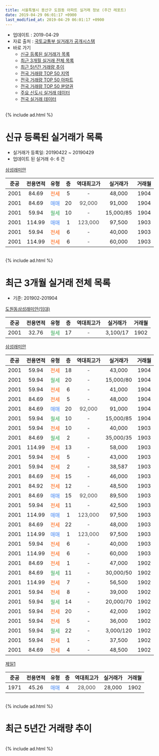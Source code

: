 ```yaml
---
title: 서울특별시 용산구 도원동 아파트 실거래 정보 (주간 레포트)
date: 2019-04-29 06:01:17 +0900
last_modified_at: 2019-04-29 06:01:17 +0900
---
```


* 업데이트 : 2019-04-29
* 자료 출처 : [국토교통부 실거래가 공개시스템](http://rt.molit.go.kr)
* 바로 가기
    * [신규 등록된 실거래가 목록](#신규-등록된-실거래가-목록)
    * [최근 3개월 실거래 전체 목록](#최근-3개월-실거래-전체-목록)
    * [최근 5년간 거래량 추이](#최근-5년간-거래량-추이)
    * [전국 거래량 TOP 50 지역](https://inasie.github.io/apt-trade-info/최근-3개월-전국에서-가장-거래가-많이-발생한-지역)
    * [전국 거래량 TOP 50 아파트](https://inasie.github.io/apt-trade-info/최근-3개월-전국에서-가장-거래가-많이-발생한-아파트)
    * [전국 거래량 TOP 50 분양권](https://inasie.github.io/apt-trade-info/최근-3개월-전국에서-가장-거래가-많이-발생한-분양권)
    * [주요 신도시 실거래 데이터](https://inasie.github.io/apt-trade-info/주요-신도시)
    * [전국 실거래 데이터](https://inasie.github.io/apt-trade-info/전국)
<br>
{% include ad.html %}
<br>

# 신규 등록된 실거래가 목록
* 실거래가 등록일: 20190422 ~ 20190429
* 업데이트 된 실거래 수: 6 건


[삼성래미안](https://search.naver.com/search.naver?query=%EC%84%9C%EC%9A%B8%ED%8A%B9%EB%B3%84%EC%8B%9C+%EC%9A%A9%EC%82%B0%EA%B5%AC+%EB%8F%84%EC%9B%90%EB%8F%99+%EC%82%BC%EC%84%B1%EB%9E%98%EB%AF%B8%EC%95%88)

|준공|전용면적|유형|층|역대최고가|실거래가|거래월|
|:---:|:---:|:---:|:---:|:---:|:---:|:---:|
|2001|84.69|<span style="color:#ff5a00">전세</span>|5|<span style="color:#444444">-</span>|48,000|1904|
|2001|84.69|<span style="color:#4285f3">매매</span>|20|<span style="color:#444444">92,000</span>|91,000|1904|
|2001|59.94|<span style="color:#34a853">월세</span>|10|<span style="color:#444444">-</span>|15,000/85|1904|
|2001|114.99|<span style="color:#4285f3">매매</span>|1|<span style="color:#444444">123,000</span>|97,500|1903|
|2001|59.94|<span style="color:#ff5a00">전세</span>|6|<span style="color:#444444">-</span>|40,000|1903|
|2001|114.99|<span style="color:#ff5a00">전세</span>|6|<span style="color:#444444">-</span>|60,000|1903|


<br>
{% include ad.html %}
<br>

# 최근 3개월 실거래 전체 목록
* 기준: 201902-201904


[도원동삼성래미안(임대)](https://search.naver.com/search.naver?query=%EC%84%9C%EC%9A%B8%ED%8A%B9%EB%B3%84%EC%8B%9C+%EC%9A%A9%EC%82%B0%EA%B5%AC+%EB%8F%84%EC%9B%90%EB%8F%99+%EB%8F%84%EC%9B%90%EB%8F%99%EC%82%BC%EC%84%B1%EB%9E%98%EB%AF%B8%EC%95%88%28%EC%9E%84%EB%8C%80%29)

|준공|전용면적|유형|층|역대최고가|실거래가|거래월|
|:---:|:---:|:---:|:---:|:---:|:---:|:---:|
|2001|32.76|<span style="color:#34a853">월세</span>|17|<span style="color:#444444">-</span>|3,100/17|1902|

[삼성래미안](https://search.naver.com/search.naver?query=%EC%84%9C%EC%9A%B8%ED%8A%B9%EB%B3%84%EC%8B%9C+%EC%9A%A9%EC%82%B0%EA%B5%AC+%EB%8F%84%EC%9B%90%EB%8F%99+%EC%82%BC%EC%84%B1%EB%9E%98%EB%AF%B8%EC%95%88)

|준공|전용면적|유형|층|역대최고가|실거래가|거래월|
|:---:|:---:|:---:|:---:|:---:|:---:|:---:|
|2001|59.94|<span style="color:#ff5a00">전세</span>|18|<span style="color:#444444">-</span>|43,000|1904|
|2001|59.94|<span style="color:#34a853">월세</span>|20|<span style="color:#444444">-</span>|15,000/80|1904|
|2001|59.94|<span style="color:#ff5a00">전세</span>|6|<span style="color:#444444">-</span>|41,000|1904|
|2001|84.69|<span style="color:#ff5a00">전세</span>|5|<span style="color:#444444">-</span>|48,000|1904|
|2001|84.69|<span style="color:#4285f3">매매</span>|20|<span style="color:#444444">92,000</span>|91,000|1904|
|2001|59.94|<span style="color:#34a853">월세</span>|10|<span style="color:#444444">-</span>|15,000/85|1904|
|2001|59.94|<span style="color:#ff5a00">전세</span>|10|<span style="color:#444444">-</span>|40,000|1903|
|2001|84.69|<span style="color:#34a853">월세</span>|2|<span style="color:#444444">-</span>|35,000/35|1903|
|2001|114.99|<span style="color:#ff5a00">전세</span>|13|<span style="color:#444444">-</span>|58,000|1903|
|2001|59.94|<span style="color:#ff5a00">전세</span>|5|<span style="color:#444444">-</span>|43,000|1903|
|2001|59.94|<span style="color:#ff5a00">전세</span>|2|<span style="color:#444444">-</span>|38,587|1903|
|2001|84.69|<span style="color:#ff5a00">전세</span>|15|<span style="color:#444444">-</span>|46,000|1903|
|2001|84.92|<span style="color:#ff5a00">전세</span>|12|<span style="color:#444444">-</span>|48,500|1903|
|2001|84.69|<span style="color:#4285f3">매매</span>|15|<span style="color:#444444">92,000</span>|89,500|1903|
|2001|59.94|<span style="color:#ff5a00">전세</span>|11|<span style="color:#444444">-</span>|42,500|1903|
|2001|114.99|<span style="color:#4285f3">매매</span>|1|<span style="color:#444444">123,000</span>|97,500|1903|
|2001|84.69|<span style="color:#ff5a00">전세</span>|22|<span style="color:#444444">-</span>|48,000|1903|
|2001|114.99|<span style="color:#4285f3">매매</span>|1|<span style="color:#444444">123,000</span>|97,500|1903|
|2001|59.94|<span style="color:#ff5a00">전세</span>|6|<span style="color:#444444">-</span>|40,000|1903|
|2001|114.99|<span style="color:#ff5a00">전세</span>|6|<span style="color:#444444">-</span>|60,000|1903|
|2001|84.69|<span style="color:#ff5a00">전세</span>|1|<span style="color:#444444">-</span>|47,000|1902|
|2001|84.69|<span style="color:#34a853">월세</span>|11|<span style="color:#444444">-</span>|30,000/50|1902|
|2001|114.99|<span style="color:#ff5a00">전세</span>|7|<span style="color:#444444">-</span>|56,500|1902|
|2001|59.94|<span style="color:#ff5a00">전세</span>|8|<span style="color:#444444">-</span>|39,000|1902|
|2001|59.94|<span style="color:#34a853">월세</span>|14|<span style="color:#444444">-</span>|20,000/70|1902|
|2001|59.94|<span style="color:#ff5a00">전세</span>|20|<span style="color:#444444">-</span>|42,000|1902|
|2001|59.94|<span style="color:#ff5a00">전세</span>|5|<span style="color:#444444">-</span>|36,000|1902|
|2001|59.94|<span style="color:#34a853">월세</span>|22|<span style="color:#444444">-</span>|3,000/120|1902|
|2001|59.94|<span style="color:#ff5a00">전세</span>|1|<span style="color:#444444">-</span>|37,500|1902|
|2001|84.69|<span style="color:#ff5a00">전세</span>|4|<span style="color:#444444">-</span>|48,500|1902|

[제일1](https://search.naver.com/search.naver?query=%EC%84%9C%EC%9A%B8%ED%8A%B9%EB%B3%84%EC%8B%9C+%EC%9A%A9%EC%82%B0%EA%B5%AC+%EB%8F%84%EC%9B%90%EB%8F%99+%EC%A0%9C%EC%9D%BC1)

|준공|전용면적|유형|층|역대최고가|실거래가|거래월|
|:---:|:---:|:---:|:---:|:---:|:---:|:---:|
|1971|45.26|<span style="color:#4285f3">매매</span>|4|<span style="color:#444444">28,000</span>|28,000|1902|


<br>
{% include ad.html %}
<br>

# 최근 5년간 거래량 추이


<div style="width:100%;">
    <canvas id="deal_progress" height="200"></canvas>
</div>

<script>
new Chart(document.getElementById("deal_progress"), {
    type: 'line',
    data: {
        labels: ['201404','201405','201406','201407','201408','201409','201410','201411','201412','201501','201502','201503','201504','201505','201506','201507','201508','201509','201510','201511','201512','201601','201602','201603','201604','201605','201606','201607','201608','201609','201610','201611','201612','201701','201702','201703','201704','201705','201706','201707','201708','201709','201710','201711','201712','201801','201802','201803','201804','201805','201806','201807','201808','201809','201810','201811','201812','201901','201902','201903','201904'],
        datasets: [{
            label: '매매',
            pointRadius: 1,
            data: [11, 6, 4, 4, 10, 9, 11, 9, 5, 7, 13, 18, 13, 15, 15, 10, 9, 7, 13, 5, 7, 3, 5, 2, 13, 13, 21, 17, 9, 7, 12, 6, 4, 1, 6, 12, 6, 21, 15, 15, 5, 10, 3, 8, 19, 9, 2, 10, 7, 5, 10, 8, 8, 5, 2, 4, 0, 2, 1, 3, 1],
            borderColor: "rgba(255, 201, 14, 1)",
            backgroundColor: "rgba(255, 201, 14, 0.5)",
            fill: false,
            lineTension: 0
        },{
            label: '전월세',
            pointRadius: 1,
            data: [15, 15, 17, 12, 16, 15, 22, 9, 19, 21, 22, 14, 24, 9, 15, 11, 19, 7, 18, 30, 15, 6, 11, 11, 19, 20, 16, 13, 8, 14, 10, 17, 14, 11, 19, 10, 13, 14, 12, 7, 17, 13, 8, 21, 16, 15, 18, 12, 17, 12, 14, 17, 14, 10, 12, 16, 17, 20, 11, 11, 5],
            borderColor: "rgba(0, 141, 185, 1)",
            backgroundColor: "rgba(0, 141, 185, 0.5)",
            fill: false,
            lineTension: 0
        }
        ]
    },
    options: {
        responsive: true,
        title: {
            display: false
        },
        tooltips: {
            mode: 'index',
            intersect: false
        },
        hover: {
            mode: 'nearest',
            intersect: true
        },
        scales: {
            xAxes: [{
                display: true,
                scaleLabel: {
                    display: true,
                    labelString: '년/월'
                }
            }],
            yAxes: [{
                display: true,
                ticks: {
                    suggestedMin: 0,
                },
                scaleLabel: {
                    display: true,
                    labelString: '실거래 수'
                }
            }]
        }
    }
});

</script>


<br>
{% include ad.html %}
<br>

